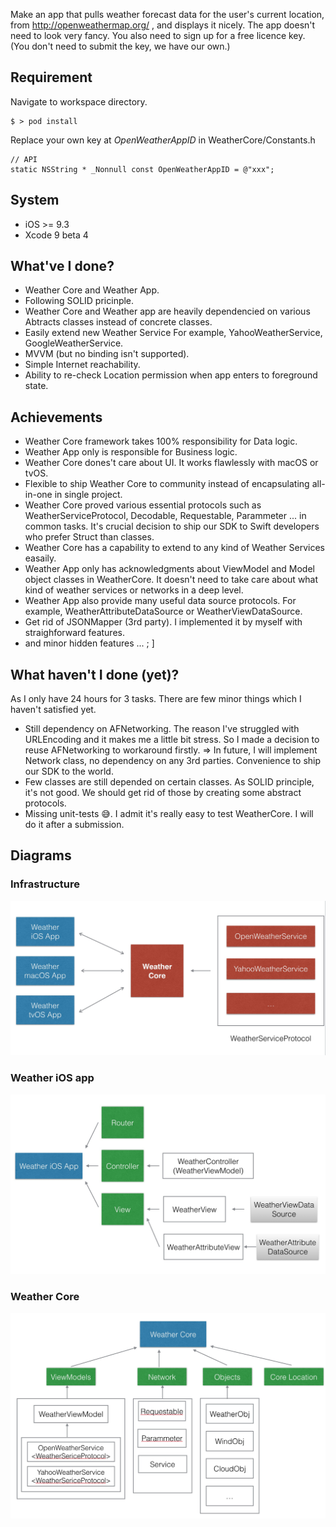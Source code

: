 
Make an app that pulls weather forecast data for the user's current location, from http://openweathermap.org/ , and displays it nicely. The app doesn't need to look very fancy. You also need to sign up for a free licence key. (You don't need to submit the key, we have our own.)

## Requirement
Navigate to workspace directory.
```
$ > pod install
```
Replace your own key at *OpenWeatherAppID* in WeatherCore/Constants.h

```
// API
static NSString * _Nonnull const OpenWeatherAppID = @"xxx";
```

## System
+ iOS >= 9.3
+ Xcode 9 beta 4

## What've I done?
+ Weather Core and Weather App.
+ Following SOLID pricinple.
+ Weather Core and Weather app are heavily dependencied on various Abtracts classes instead of concrete classes.
+ Easily extend new Weather Service For example, YahooWeatherService, GoogleWeatherService.
+ MVVM (but no binding isn't supported).
+ Simple Internet reachability.
+ Ability to re-check Location permission when app enters to foreground state.

## Achievements
+ Weather Core framework takes 100% responsibility for Data logic.
+ Weather App only is responsible for Business logic.
+ Weather Core dones't care about UI. It works flawlessly with macOS or tvOS.
+ Flexible to ship Weather Core to community instead of encapsulating all-in-one in single project.
+ Weather Core proved various essential protocols such as WeatherServiceProtocol, Decodable, Requestable, Parammeter ... in common tasks. It's crucial decision to ship our SDK to Swift developers who prefer Struct than classes.
+ Weather Core has a capability to extend to any kind of Weather Services easaily.
+ Weather App only has acknowledgments about ViewModel and Model object classes in WeatherCore. It doesn't need to take care about what kind of weather services or networks in a deep level.
+ Weather App also provide many useful data source protocols. For example, WeatherAttributeDataSource or WeatherViewDataSource.
+ Get rid of JSONMapper (3rd party). I implemented it by myself with straighforward features.
+ and minor hidden features ... ; ]

## What haven't I done (yet)?
As I only have 24 hours for 3 tasks. There are few minor things which I haven't satisfied yet.
+ Still dependency on AFNetworking. The reason I've struggled with URLEncoding and it makes me a little bit stress. So I made a decision to reuse AFNetworking to workaround firstly. => In future, I will implement Network class, no dependency on any 3rd parties. Convenience to ship our SDK to the world.
+ Few classes are still depended on certain classes. As SOLID principle, it's not good. We should get rid of those by creating some abstract protocols.
+ Missing unit-tests 😅. I admit it's really easy to test WeatherCore. I will do it after a submission.

## Diagrams

### Infrastructure
![alt text](https://github.com/NghiaTranUIT/GoldenRetrieverProject/blob/master/Task%203/Diagram/Weather_diagram_1.jpg)

### Weather iOS app
![alt text](https://github.com/NghiaTranUIT/GoldenRetrieverProject/blob/master/Task%203/Diagram/Weather_diagram_2.jpg)

### Weather Core
![alt text](https://github.com/NghiaTranUIT/GoldenRetrieverProject/blob/master/Task%203/Diagram/Weather_diagram_3.jpg)

